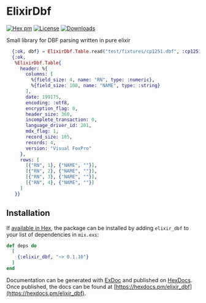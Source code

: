 # ElixirDbf

[![Hex pm](https://img.shields.io/hexpm/v/elixir_dbf.svg?style=flat)](https://hex.pm/packages/elixir_dbf)
[![License](https://img.shields.io/badge/License-MIT-blue.svg)](https://opensource.org/licenses/MIT)
[![Downloads](https://img.shields.io/hexpm/dt/elixir_dbf)](https://hex.pm/packages/elixir_dbf)

Small library for DBF parsing written in pure elixir

```elixir
  {:ok, dbf} = ElixirDbf.Table.read("test/fixtures/cp1251.dbf", :cp1251)
  {:ok,
   %ElixirDbf.Table{
     header: %{
       columns: [
         %{field_size: 4, name: "RN", type: :numeric},
         %{field_size: 100, name: "NAME", type: :string}
       ],
       date: 199175,
       encoding: :utf8,
       encryption_flag: 0,
       header_size: 360,
       incomplete_transaction: 0,
       language_driver_id: 201,
       mdx_flag: 1,
       record_size: 105,
       records: 4,
       version: "Visual FoxPro"
     },
     rows: [
       [{"RN", 1}, {"NAME", ""}],
       [{"RN", 2}, {"NAME", ""}],
       [{"RN", 3}, {"NAME", ""}],
       [{"RN", 4}, {"NAME", ""}]
     ]
   }}
```

## Installation

If [available in Hex](https://hex.pm/docs/publish), the package can be installed
by adding `elixir_dbf` to your list of dependencies in `mix.exs`:

```elixir
def deps do
  [
    {:elixir_dbf, "~> 0.1.10"}
  ]
end
```

Documentation can be generated with [ExDoc](https://github.com/elixir-lang/ex_doc)
and published on [HexDocs](https://hexdocs.pm). Once published, the docs can
be found at [https://hexdocs.pm/elixir_dbf](https://hexdocs.pm/elixir_dbf).

